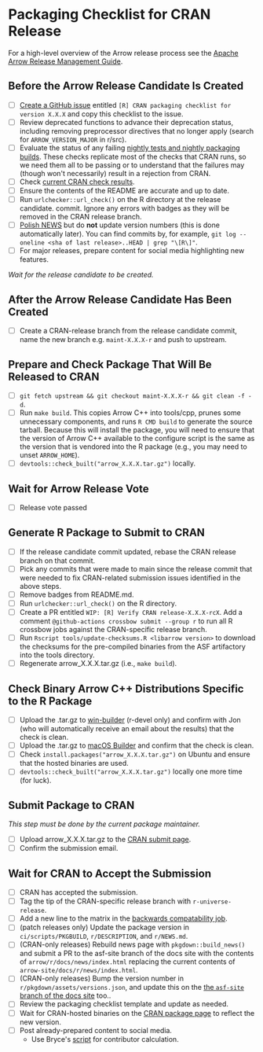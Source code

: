 
<!---
  Licensed to the Apache Software Foundation (ASF) under one
  or more contributor license agreements.  See the NOTICE file
  distributed with this work for additional information
  regarding copyright ownership.  The ASF licenses this file
  to you under the Apache License, Version 2.0 (the
  "License"); you may not use this file except in compliance
  with the License.  You may obtain a copy of the License at

    http://www.apache.org/licenses/LICENSE-2.0

  Unless required by applicable law or agreed to in writing,
  software distributed under the License is distributed on an
  "AS IS" BASIS, WITHOUT WARRANTIES OR CONDITIONS OF ANY
  KIND, either express or implied.  See the License for the
  specific language governing permissions and limitations
  under the License.
-->

# Packaging Checklist for CRAN Release

For a high-level overview of the Arrow release process see the [Apache Arrow Release Management Guide](https://arrow.apache.org/docs/developers/release.html#post-release-tasks).

## Before the Arrow Release Candidate Is Created

- [ ] [Create a GitHub issue](https://github.com/apache/arrow/issues/new/) entitled `[R] CRAN packaging checklist for version X.X.X` and copy this checklist to the issue.
- [ ] Review deprecated functions to advance their deprecation status, including removing preprocessor directives that no longer apply (search for `ARROW_VERSION_MAJOR` in r/src).
- [ ] Evaluate the status of any failing [nightly tests and nightly packaging builds](http://crossbow.voltrondata.com). These checks replicate most of the checks that CRAN runs, so we need them all to be passing or to understand that the failures may (though won't necessarily) result in a rejection from CRAN.
- [ ] Check [current CRAN check results](https://cran.rstudio.org/web/checks/check_results_arrow.html).
- [ ] Ensure the contents of the README are accurate and up to date.
- [ ] Run `urlchecker::url_check()` on the R directory at the release candidate.
  commit. Ignore any errors with badges as they will be removed in the CRAN release branch.
- [ ] [Polish NEWS](https://style.tidyverse.org/news.html#news-release) but do **not** update version numbers (this is done automatically later). You can find commits by, for example, `git log --oneline <sha of last release>..HEAD | grep "\[R\]"`.
- [ ] For major releases, prepare content for social media highlighting new features.

_Wait for the release candidate to be created._

## After the Arrow Release Candidate Has Been Created

- [ ] Create a CRAN-release branch from the release candidate commit, name the new branch e.g. `maint-X.X.X-r` and push to upstream.

## Prepare and Check Package That Will Be Released to CRAN

- [ ] `git fetch upstream && git checkout maint-X.X.X-r && git clean -f -d`.
- [ ] Run `make build`. This copies Arrow C++ into tools/cpp, prunes some unnecessary components, and runs `R CMD build` to generate the source tarball. Because this will install the package, you will need to ensure that the version of Arrow C++ available to the configure script is the same as the version that is vendored into the R package (e.g., you may need to unset `ARROW_HOME`).
- [ ] `devtools::check_built("arrow_X.X.X.tar.gz")` locally.

## Wait for Arrow Release Vote

- [ ] Release vote passed

## Generate R Package to Submit to CRAN

- [ ] If the release candidate commit updated, rebase the CRAN release branch on that commit.
- [ ] Pick any commits that were made to main since the release commit that were needed to fix CRAN-related submission issues identified in the above steps.
- [ ] Remove badges from README.md.
- [ ] Run `urlchecker::url_check()` on the R directory.
- [ ] Create a PR entitled `WIP: [R] Verify CRAN release-X.X.X-rcX`. Add a comment `@github-actions crossbow submit --group r` to run all R crossbow jobs against the CRAN-specific release branch.
- [ ] Run `Rscript tools/update-checksums.R <libarrow version>` to download the checksums for the pre-compiled binaries from the ASF artifactory into the tools directory.
- [ ] Regenerate arrow_X.X.X.tar.gz (i.e., `make build`).

## Check Binary Arrow C++ Distributions Specific to the R Package

- [ ] Upload the .tar.gz to [win-builder](https://win-builder.r-project.org/upload.aspx) (r-devel only) and confirm with Jon (who will automatically receive an email about the results) that the check is clean.
- [ ] Upload the .tar.gz to [macOS Builder](https://mac.r-project.org/macbuilder/submit.html) and confirm that the check is clean.
- [ ] Check `install.packages("arrow_X.X.X.tar.gz")` on Ubuntu and ensure that the hosted binaries are used.
- [ ] `devtools::check_built("arrow_X.X.X.tar.gz")` locally one more time (for luck).

## Submit Package to CRAN

_This step must be done by the current package maintainer._

- [ ] Upload arrow_X.X.X.tar.gz to the [CRAN submit page](https://xmpalantir.wu.ac.at/cransubmit/).
- [ ] Confirm the submission email.

## Wait for CRAN to Accept the Submission

- [ ] CRAN has accepted the submission.
- [ ] Tag the tip of the CRAN-specific release branch with `r-universe-release`.
- [ ] Add a new line to the matrix in the [backwards compatability job](https://github.com/apache/arrow/blob/main/dev/tasks/r/github.linux.arrow.version.back.compat.yml).
- [ ] (patch releases only) Update the package version in `ci/scripts/PKGBUILD`, `r/DESCRIPTION`, and `r/NEWS.md`.
- [ ] (CRAN-only releases) Rebuild news page with `pkgdown::build_news()` and submit a PR to the asf-site branch of the docs site with the contents of `arrow/r/docs/news/index.html` replacing the current contents of `arrow-site/docs/r/news/index.html`.
- [ ] (CRAN-only releases) Bump the version number in `r/pkgdown/assets/versions.json`, and update this on the [the `asf-site` branch of the docs site](https://github.com/apache/arrow-site) too..
- [ ] Review the packaging checklist template and update as needed.
- [ ] Wait for CRAN-hosted binaries on the [CRAN package page](https://cran.r-project.org/package=arrow) to reflect the new version.
- [ ] Post already-prepared content to social media.
  - Use Bryce's [script](https://gist.githubusercontent.com/amoeba/4e26c064d1a0d0227cd8c2260cf0072a/raw/bc0d983152bdde4820de9074d4caee9986624bc5/new_contributors.R) for contributor calculation.
